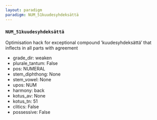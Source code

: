 ```yaml
---
layout: paradigm
paradigm: NUM_51kuudesyhdeksättä
---
```

### ` NUM_51kuudesyhdeksättä `

Optimisation hack for exceptional compound ’kuudesyhdeksättä’ that inflects in all parts with agreement
* grade_dir: weaken
* plurale_tantum: False
* pos: NUMERAL
* stem_diphthong: None
* stem_vowel: None
* upos: NUM
* harmony: back
* kotus_av: None
* kotus_tn: 51
* clitics: False
* possessive: False
